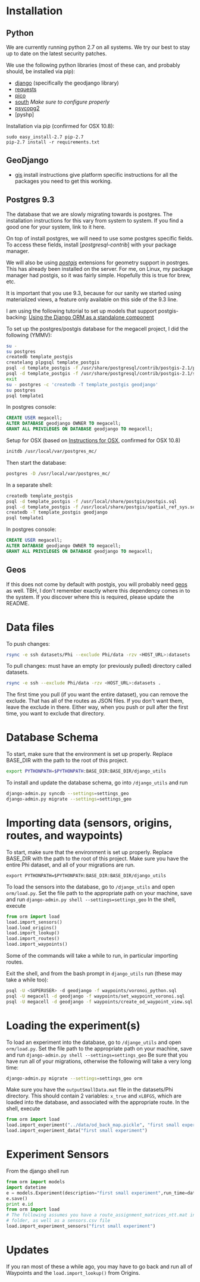 Installation
============
Python
------
We are currently running python 2.7 on all systems. We try our best to stay up
to date on the latest security patches.

We use the following python libraries (most of these can, and probably should,
be installed via pip):
- [django](https://www.djangoproject.com/) (specifically the geodjango library)
- [requests](http://docs.python-requests.org/en/latest/)
- [pico](https://github.com/fergalwalsh/pico)
- [south](http://south.readthedocs.org/en/latest/installation.html#installation)
  _Make sure to configure properly_
- [psycopg2](http://initd.org/psycopg/)
- [pyshp]

Installation via pip (confirmed for OSX 10.8):

    sudo easy_install-2.7 pip-2.7
    pip-2.7 install -r requirements.txt

GeoDjango
---------
- [gis](https://docs.djangoproject.com/en/dev/ref/contrib/gis/install/) install
instructions give platform specific instructions for all the packages you need
to get this working.

Postgres **9.3**
----------------
The database that we are slowly migrating towards is postgres. The installation
instructions for this vary from system to system. If you find a good one for
your system, link to it here.

On top of install postgres, we will need to use some postgres specific fields.
To access these fields, install [*postgresql-contrib*] with your package manager.

We will also be using [*postgis*](http://postgis.net/) extensions for geometry
support in postrges.  This has already been installed on the server. For me,
on Linux, my package manager had postgis, so it was fairly simple. Hopefully
this is true for brew, etc.

It is important that you use 9.3, because for our sanity we started using
materialized views, a feature only available on this side of the 9.3 line.

I am using the following tutorial to set up models that support postgis-backing:
[Using the Django ORM as a standalone component](https://jystewart.net/2008/02/18/using-the-django-orm-as-a-standalone-component/)

To set up the postgres/postgis database for the megacell project, I did the
following (YMMV):
```bash
su -
su postgres
createdb template_postgis
createlang plpgsql template_postgis
psql -d template_postgis -f /usr/share/postgresql/contrib/postgis-2.1/postgis.sql
psql -d template_postgis -f /usr/share/postgresql/contrib/postgis-2.1/spatial_ref_sys.sql
exit
su - postgres -c 'createdb -T template_postgis geodjango'
su postgres
psql template1
```
In postgres console:
```sql
CREATE USER megacell;
ALTER DATABASE geodjango OWNER TO megacell;
GRANT ALL PRIVILEGES ON DATABASE geodjango TO megacell;
```

Setup for OSX (based on [Instructions for OSX](http://lukeberndt.com/2011/postgres-postgis-on-osx-lion/), confirmed for OSX 10.8)
```bash
initdb /usr/local/var/postgres_mc/
```
Then start the database:
```bash
postgres -D /usr/local/var/postgres_mc/
```
In a separate shell:
```bash
createdb template_postgis
psql -d template_postgis -f /usr/local/share/postgis/postgis.sql
psql -d template_postgis -f /usr/local/share/postgis/spatial_ref_sys.sql
createdb -T template_postgis geodjango
psql template1
```
In postgres console:
```sql
CREATE USER megacell;
ALTER DATABASE geodjango OWNER TO megacell;
GRANT ALL PRIVILEGES ON DATABASE geodjango TO megacell;
```

Geos
----
If this does not come by default with postgis, you will probably need
[geos](http://trac.osgeo.org/geos/) as well. TBH, I don't remember exactly
where this dependency comes in to the system. If you discover where this is
required, please update the README.

Data files
==========
To push changes: 
```bash
rsync -e ssh datasets/Phi --exclude Phi/data -rzv <HOST_URL>:datasets
```

To pull changes: must have an empty (or previously pulled) directory called 
datasets.
```bash
rsync -e ssh --exclude Phi/data -rzv <HOST_URL>:datasets .
```

The first time you pull (if you want the entire dataset), you can remove the 
exclude. That has all of the routes as JSON files. If you don't want them, 
leave the exclude in there. Either way, when you push or pull after the first 
time, you want to exclude that directory.

Database Schema
===============
To start, make sure that the environment is set up properly. Replace BASE_DIR
with the path to the root of this project.
```bash
export PYTHONPATH=$PYTHONPATH:BASE_DIR:BASE_DIR/django_utils
```
To install and update the database schema, go into `/django_utils` and run
```bash
django-admin.py syncdb --settings=settings_geo
django-admin.py migrate --settings=settings_geo
```

<Add section here about permissions>

Importing data (sensors, origins, routes, and waypoints)
=======
To start, make sure that the environment is set up properly. Replace BASE_DIR
with the path to the root of this project. Make sure you have the entire Phi 
dataset, and all of your migrations are run.
```
export PYTHONPATH=$PYTHONPATH:BASE_DIR:BASE_DIR/django_utils
```
To load the sensors into the database, go to `/djange_utils` and open
`orm/load.py`. Set the file path to the appropriate path on your machine, save
and run `django-admin.py shell --settings=settings_geo`
In the shell, execute
```python
from orm import load
load.import_sensors()
load.load_origins()
load.import_lookup()
load.import_routes()
load.import_waypoints()
```
Some of the commands will take a while to run, in particular importing routes.

Exit the shell, and from the bash prompt in `django_utils` run (these may take
a while too):
```bash
psql -U <SUPERUSER> -d geodjango -f waypoints/voronoi_python.sql
psql -U megacell -d geodjango -f waypoints/set_waypoint_voronoi.sql
psql -U megacell -d geodjango -f waypoints/create_od_waypoint_view.sql
```

Loading the experiment(s)
==========
To load an experiment into the database, go to `/djange_utils` and open
`orm/load.py`. Set the file path to the appropriate path on your machine, save
and run `django-admin.py shell --settings=settings_geo`
Be sure that you have run all of your migrations, otherwise the following will
take a very long time:
```bash
django-admin.py migrate --settings=settings_geo orm
```
Make sure you have the `outputSmallData.mat` file in the datasets/Phi directory.
This should contain 2 variables: `x_true` and `xLBFGS`, which are loaded into
the database, and associated with the appropriate route. In the shell, execute
```python
from orm import load
load.import_experiment("../data/od_back_map.pickle", "first small experiment")
load.import_experiment_data("first small experiment")
```

Experiment Sensors
==================
From the django shell run
```python
from orm import models
import datetime
e = models.Experiment(description="first small experiment",run_time=datetime.datetime.now())
e.save()
print e.id
from orm import load
# The following assumes you have a route_assignment_matrices_ntt.mat in the data
# folder, as well as a sensors.csv file
load.import_experiment_sensors("first small experiment")
```

Updates
=======
If you ran most of these a while ago, you may have to go back and run all of
Waypoints and the `load.import_lookup()` from Origins.
